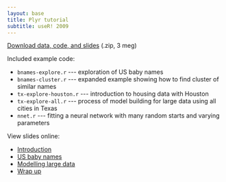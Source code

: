```yaml
---
layout: base
title: Plyr tutorial 
subtitle: useR! 2009
---
```


[Download data, code, and slides](plyr-tutorial.zip) (.zip, 3 meg)

Included example code:

* `bnames-explore.r` --- exploration of US baby names
* `bnames-cluster.r` --- expanded example showing how to find cluster of similar names
* `tx-explore-houston.r` --- introduction to housing data with Houston</li>
* `tx-explore-all.r` --- process of model building for large data using all cities in Texas
* `nnet.r` --- fitting a neural network with many random starts and varying parameters

View slides online:

* [Introduction](http://www.slideshare.net/hadley/01-intro-1690565)
* [US baby names](http://www.slideshare.net/hadley/02-ddply)
* [Modelling large data](http://www.slideshare.net/hadley/03-modelling)
* [Wrap up](http://www.slideshare.net/hadley/04-wrapup)
